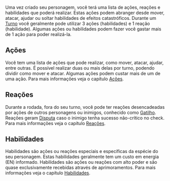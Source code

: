 Uma vez criado seu personagem, você terá uma lista de ações, reações e habilidades que poderá realizar. Estas ações podem abranger desde mover, atacar, ajudar ou soltar habilidades de efeitos catastróficos. Durante um [Turno](../game_modes/encounter.md#turno) você geralmente pode utilizar 3 ações (habilidades) e 1 reação (habilidade). Algumas ações ou habilidades podem fazer você gastar mais de 1 ação para poder realizá-la.

## Ações
Você tem uma lista de ações que pode realizar, como mover, atacar, ajudar, entre outras. É possível realizar duas ou mais delas por turno, podendo dividir como mover e atacar. Algumas ações  podem custar mais de um de uma ação. Para mais informações veja o capítulo [Ações](../play/actions.md).

## Reações
Durante a rodada, fora do seu turno, você pode ter reações desencadeadas por ações de outros personagens ou inimigos, conhecido como [Gatilho](../play/reactions.md). Reações geram [Disputa](../play/situationalModifiers.md#disputa) caso o inimigo tenha sucesso não-crítico no check. Para mais informações veja o capítulo [Reações](../play/reactions.md).

## Habilidades
Habilidades são ações ou reações especiais e específicas da espécie do seu personagem. Estas habilidades geralmente tem um custo em energia (EN) informado. Habilidades são ações ou reações com alto poder e são quase exclusivamente recebidas através de aprimoramentos. Para mais informações veja o capítulo [Habilidades](../play/abilities.md).